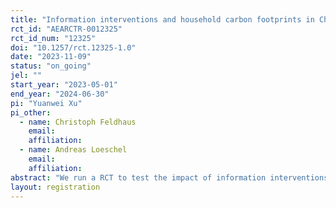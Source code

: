 ```yaml
---
title: "Information interventions and household carbon footprints in China"
rct_id: "AEARCTR-0012325"
rct_id_num: "12325"
doi: "10.1257/rct.12325-1.0"
date: "2023-11-09"
status: "on_going"
jel: ""
start_year: "2023-05-01"
end_year: "2024-06-30"
pi: "Yuanwei Xu"
pi_other:
  - name: Christoph Feldhaus
    email: 
    affiliation: 
  - name: Andreas Loeschel
    email: 
    affiliation: 
abstract: "We run a RCT to test the impact of information interventions on reducing household carbon footprints. A link to access the personalized report on household carbon footprints is sent via a text message. The impact of the following three elements in reducing carbon footprints are tested: (i) the detailed structure of household carbon footprints, (ii) peer comparison, and (iii) personalized feedback. individuals who participated in the baseline survey (N=3,000) are randomized into four groups, with the control group receiving only the carbon footprint amount, treatment group 1 receiving the amount and structure, treatment group 2 the amount and structure plus peer comparison, and treatment group 3 personalized feedback in addition. We calculate carbon footprints based on itemized expenditures on different activites, which are self-reported in online surveys. We would exploit variations within individuals (before and after the information intervention) and between treatment arms to analyze the impact of different information interventions on reducing household carbon footprints. "
layout: registration
---
```


